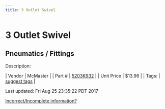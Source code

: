 ```yaml
---
title: 3 Outlet Swivel
---
```


# 3 Outlet Swivel
## Pneumatics / Fittings
Description: 	 

| Vendor | McMaster | 
| Part # | [5203K932](https://www.mcmaster.com/#5203K932) | 
| Unit Price | $13.96 | 
| Tags: | [suggest tags](https://docs.google.com/forms/d/e/1FAIpQLSeWyY8v3RgOty-MyWmh9U0iivNYN_molChYyS-0U-o-kOAv_g/viewform) | 

Last updated: Fri Aug 25 23:35:22 PDT 2017

 [Incorrect/Incomplete information?](https://docs.google.com/forms/d/e/1FAIpQLSeWyY8v3RgOty-MyWmh9U0iivNYN_molChYyS-0U-o-kOAv_g/viewform)
